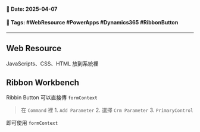 #### 📅 **Date**: 2025-04-07

#### 🔖 **Tags**: #WebResource #PowerApps #Dynamics365 #RibbonButton 

---
## Web Resource
JavaScripts、CSS、HTML 放到系統裡

## Ribbon Workbench
Ribbin Button 可以直接傳 `formContext`

> 在 `Command` 裡
	1. `Add Parameter`
	2. 選擇 `Crm Parameter`
	3. `PrimaryControl`

即可使用 `formContext`